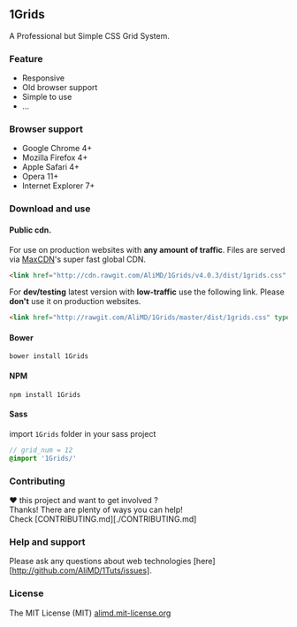 ## 1Grids
A Professional but Simple CSS Grid System.   

### Feature
* Responsive
* Old browser support
* Simple to use
* ...

### Browser support
* Google Chrome 4+
* Mozilla Firefox 4+
* Apple Safari 4+
* Opera 11+
* Internet Explorer 7+

### Download and use

#### Public cdn.  
For use on production websites with **any amount of traffic**. Files are served via [MaxCDN](http://www.maxcdn.com/)'s super fast global CDN.  
```html
<link href="http://cdn.rawgit.com/AliMD/1Grids/v4.0.3/dist/1grids.css" type="text/css" rel="stylesheet" />
```

For **dev/testing** latest version with **low-traffic** use the following link. Please **don't** use it on production websites.  
```html
<link href="http://rawgit.com/AliMD/1Grids/master/dist/1grids.css" type="text/css" rel="stylesheet" />
```

#### Bower
```shell
bower install 1Grids
```

#### NPM
```shell
npm install 1Grids
```

#### Sass
import `1Grids` folder in your sass project
```scss
// grid_num = 12
@import '1Grids/'
```

### Contributing
**♥** this project and want to get involved ?  
Thanks! There are plenty of ways you can help!  
Check [CONTRIBUTING.md][./CONTRIBUTING.md]

### Help and support
Please ask any questions about web technologies [here][http://github.com/AliMD/1Tuts/issues].

### License
The MIT License (MIT) [alimd.mit-license.org](http://alimd.mit-license.org)

